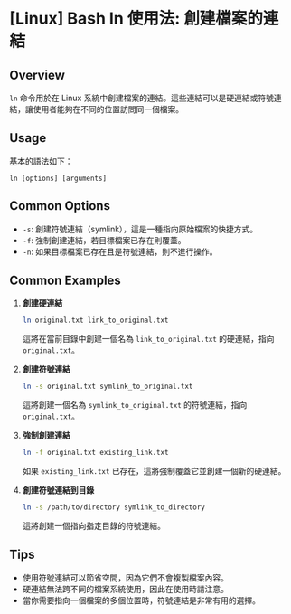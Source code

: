 # [Linux] Bash ln 使用法: 創建檔案的連結

## Overview
`ln` 命令用於在 Linux 系統中創建檔案的連結。這些連結可以是硬連結或符號連結，讓使用者能夠在不同的位置訪問同一個檔案。

## Usage
基本的語法如下：
```
ln [options] [arguments]
```

## Common Options
- `-s`: 創建符號連結（symlink），這是一種指向原始檔案的快捷方式。
- `-f`: 強制創建連結，若目標檔案已存在則覆蓋。
- `-n`: 如果目標檔案已存在且是符號連結，則不進行操作。

## Common Examples
1. **創建硬連結**
   ```bash
   ln original.txt link_to_original.txt
   ```
   這將在當前目錄中創建一個名為 `link_to_original.txt` 的硬連結，指向 `original.txt`。

2. **創建符號連結**
   ```bash
   ln -s original.txt symlink_to_original.txt
   ```
   這將創建一個名為 `symlink_to_original.txt` 的符號連結，指向 `original.txt`。

3. **強制創建連結**
   ```bash
   ln -f original.txt existing_link.txt
   ```
   如果 `existing_link.txt` 已存在，這將強制覆蓋它並創建一個新的硬連結。

4. **創建符號連結到目錄**
   ```bash
   ln -s /path/to/directory symlink_to_directory
   ```
   這將創建一個指向指定目錄的符號連結。

## Tips
- 使用符號連結可以節省空間，因為它們不會複製檔案內容。
- 硬連結無法跨不同的檔案系統使用，因此在使用時請注意。
- 當你需要指向一個檔案的多個位置時，符號連結是非常有用的選擇。